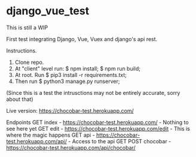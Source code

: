 # django_vue_test

This is still a WIP

First test integrating Django, Vue, Vuex and django's api rest.

Instructions.
1. Clone repo.
2. At "client" level run: $ npm install; $ npm run build;
3. At root. Run $ pip3 install -r requirements.txt;
4. Then run $ python3 manage.py runserver;

(Since this is a test the intrusctions may not be entirely accurate, sorry about that)

Live version:
https://chocobar-test.herokuapp.com/

Endpoints
GET index - https://chocobar-test.herokuapp.com/        - Nothing to see here yet
GET edit  - https://chocobar-test.herokuapp.com/edit    - This is where the magic happens
GET api   - https://chocobar-test.herokuapp.com/api/    - Access to the api
GET POST chocobar - https://chocobar-test.herokuapp.com/api/chocobar/   

